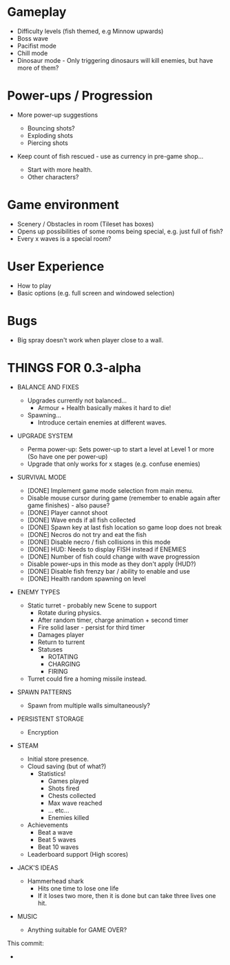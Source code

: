 # Gameplay

* Difficulty levels (fish themed, e.g Minnow upwards)
* Boss wave
* Pacifist mode
* Chill mode
* Dinosaur mode - Only triggering dinosaurs will kill enemies, but have more of them?

# Power-ups / Progression

* More power-up suggestions
  * Bouncing shots?
  * Exploding shots
  * Piercing shots

* Keep count of fish rescued - use as currency in pre-game shop...
  * Start with more health.
  * Other characters?

# Game environment

* Scenery / Obstacles in room (Tileset has boxes)
* Opens up possibilities of some rooms being special, e.g. just full of fish?
* Every x waves is a special room?

# User Experience

* How to play
* Basic options (e.g. full screen and windowed selection)

# Bugs

* Big spray doesn't work when player close to a wall.

# THINGS FOR 0.3-alpha

* BALANCE AND FIXES
    * Upgrades currently not balanced...
        * Armour + Health basically makes it hard to die!
    * Spawning...
        * Introduce certain enemies at different waves.
        
* UPGRADE SYSTEM
    * Perma power-up: Sets power-up to start a level at Level 1 or more (So have one per power-up)
    * Upgrade that only works for x stages (e.g. confuse enemies)

* SURVIVAL MODE
    * [DONE] Implement game mode selection from main menu.
    * Disable mouse cursor during game (remember to enable again after game finishes) - also pause?
    * [DONE] Player cannot shoot
    * [DONE] Wave ends if all fish collected
    * [DONE] Spawn key at last fish location so game loop does not break
    * [DONE] Necros do not try and eat the fish
    * [DONE] Disable necro / fish collisions in this mode
    * [DONE] HUD: Needs to display FISH instead if ENEMIES
    * [DONE] Number of fish could change with wave progression
    * Disable power-ups in this mode as they don't apply (HUD?)
    * [DONE] Disable fish frenzy bar / ability to enable and use
    * [DONE] Health random spawning on level
    
* ENEMY TYPES
    * Static turret - probably new Scene to support
        * Rotate during physics.
        * After random timer, charge animation + second timer
        * Fire solid laser - persist for third timer
        * Damages player
        * Return to turrent
        * Statuses
            * ROTATING
            * CHARGING
            * FIRING
    * Turret could fire a homing missile instead.

* SPAWN PATTERNS
    * Spawn from multiple walls simultaneously?
    
* PERSISTENT STORAGE
    * Encryption
    
* STEAM
    * Initial store presence.
    * Cloud saving (but of what?)
        * Statistics!
            * Games played
            * Shots fired
            * Chests collected
            * Max wave reached
            * ... etc...
            * Enemies killed
    * Achievements
        * Beat a wave
        * Beat 5 waves
        * Beat 10 waves
    * Leaderboard support (High scores)
    
* JACK'S IDEAS
    * Hammerhead shark
        * Hits one time to lose one life
        * If it loses two more, then it is done but can take three lives one hit.
        
* MUSIC
    * Anything suitable for GAME OVER?

This commit:
    
* 
